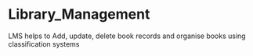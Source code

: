# Library_Management
 LMS helps to Add, update, delete book records and organise books using classification systems
